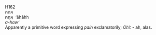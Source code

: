 <body>
  <p>H162<br>  אההּ  <br> אֲהָהּ  ‎  ‘ăhâhh  <br><i>a-haw‘ </i><br>Apparently a primitive word expressing <i>pain</i> exclamatorily; <i>Oh</i>!: - ah, alas.<br></p>
 </body>